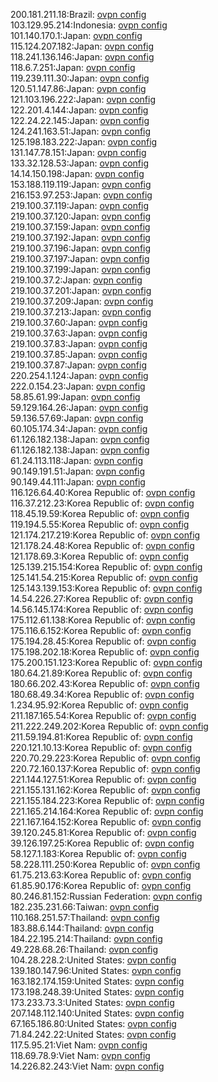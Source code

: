 200.181.211.18:Brazil: [ovpn config](vpn/200_181_211_18.ovpn)  
103.129.95.214:Indonesia: [ovpn config](vpn/103_129_95_214.ovpn)  
101.140.170.1:Japan: [ovpn config](vpn/101_140_170_1.ovpn)  
115.124.207.182:Japan: [ovpn config](vpn/115_124_207_182.ovpn)  
118.241.136.146:Japan: [ovpn config](vpn/118_241_136_146.ovpn)  
118.6.7.251:Japan: [ovpn config](vpn/118_6_7_251.ovpn)  
119.239.111.30:Japan: [ovpn config](vpn/119_239_111_30.ovpn)  
120.51.147.86:Japan: [ovpn config](vpn/120_51_147_86.ovpn)  
121.103.196.222:Japan: [ovpn config](vpn/121_103_196_222.ovpn)  
122.201.4.144:Japan: [ovpn config](vpn/122_201_4_144.ovpn)  
122.24.22.145:Japan: [ovpn config](vpn/122_24_22_145.ovpn)  
124.241.163.51:Japan: [ovpn config](vpn/124_241_163_51.ovpn)  
125.198.183.222:Japan: [ovpn config](vpn/125_198_183_222.ovpn)  
131.147.78.151:Japan: [ovpn config](vpn/131_147_78_151.ovpn)  
133.32.128.53:Japan: [ovpn config](vpn/133_32_128_53.ovpn)  
14.14.150.198:Japan: [ovpn config](vpn/14_14_150_198.ovpn)  
153.188.119.119:Japan: [ovpn config](vpn/153_188_119_119.ovpn)  
216.153.97.253:Japan: [ovpn config](vpn/216_153_97_253.ovpn)  
219.100.37.119:Japan: [ovpn config](vpn/219_100_37_119.ovpn)  
219.100.37.120:Japan: [ovpn config](vpn/219_100_37_120.ovpn)  
219.100.37.159:Japan: [ovpn config](vpn/219_100_37_159.ovpn)  
219.100.37.192:Japan: [ovpn config](vpn/219_100_37_192.ovpn)  
219.100.37.196:Japan: [ovpn config](vpn/219_100_37_196.ovpn)  
219.100.37.197:Japan: [ovpn config](vpn/219_100_37_197.ovpn)  
219.100.37.199:Japan: [ovpn config](vpn/219_100_37_199.ovpn)  
219.100.37.2:Japan: [ovpn config](vpn/219_100_37_2.ovpn)  
219.100.37.201:Japan: [ovpn config](vpn/219_100_37_201.ovpn)  
219.100.37.209:Japan: [ovpn config](vpn/219_100_37_209.ovpn)  
219.100.37.213:Japan: [ovpn config](vpn/219_100_37_213.ovpn)  
219.100.37.60:Japan: [ovpn config](vpn/219_100_37_60.ovpn)  
219.100.37.63:Japan: [ovpn config](vpn/219_100_37_63.ovpn)  
219.100.37.83:Japan: [ovpn config](vpn/219_100_37_83.ovpn)  
219.100.37.85:Japan: [ovpn config](vpn/219_100_37_85.ovpn)  
219.100.37.87:Japan: [ovpn config](vpn/219_100_37_87.ovpn)  
220.254.1.124:Japan: [ovpn config](vpn/220_254_1_124.ovpn)  
222.0.154.23:Japan: [ovpn config](vpn/222_0_154_23.ovpn)  
58.85.61.99:Japan: [ovpn config](vpn/58_85_61_99.ovpn)  
59.129.164.26:Japan: [ovpn config](vpn/59_129_164_26.ovpn)  
59.136.57.69:Japan: [ovpn config](vpn/59_136_57_69.ovpn)  
60.105.174.34:Japan: [ovpn config](vpn/60_105_174_34.ovpn)  
61.126.182.138:Japan: [ovpn config](vpn/61_126_182_138.ovpn)  
61.126.182.138:Japan: [ovpn config](vpn/61_126_182_138.ovpn)  
61.24.113.118:Japan: [ovpn config](vpn/61_24_113_118.ovpn)  
90.149.191.51:Japan: [ovpn config](vpn/90_149_191_51.ovpn)  
90.149.44.111:Japan: [ovpn config](vpn/90_149_44_111.ovpn)  
116.126.64.40:Korea Republic of: [ovpn config](vpn/116_126_64_40.ovpn)  
116.37.212.23:Korea Republic of: [ovpn config](vpn/116_37_212_23.ovpn)  
118.45.19.59:Korea Republic of: [ovpn config](vpn/118_45_19_59.ovpn)  
119.194.5.55:Korea Republic of: [ovpn config](vpn/119_194_5_55.ovpn)  
121.174.217.219:Korea Republic of: [ovpn config](vpn/121_174_217_219.ovpn)  
121.178.24.48:Korea Republic of: [ovpn config](vpn/121_178_24_48.ovpn)  
121.178.69.3:Korea Republic of: [ovpn config](vpn/121_178_69_3.ovpn)  
125.139.215.154:Korea Republic of: [ovpn config](vpn/125_139_215_154.ovpn)  
125.141.54.215:Korea Republic of: [ovpn config](vpn/125_141_54_215.ovpn)  
125.143.139.153:Korea Republic of: [ovpn config](vpn/125_143_139_153.ovpn)  
14.54.226.27:Korea Republic of: [ovpn config](vpn/14_54_226_27.ovpn)  
14.56.145.174:Korea Republic of: [ovpn config](vpn/14_56_145_174.ovpn)  
175.112.61.138:Korea Republic of: [ovpn config](vpn/175_112_61_138.ovpn)  
175.116.6.152:Korea Republic of: [ovpn config](vpn/175_116_6_152.ovpn)  
175.194.28.45:Korea Republic of: [ovpn config](vpn/175_194_28_45.ovpn)  
175.198.202.18:Korea Republic of: [ovpn config](vpn/175_198_202_18.ovpn)  
175.200.151.123:Korea Republic of: [ovpn config](vpn/175_200_151_123.ovpn)  
180.64.21.89:Korea Republic of: [ovpn config](vpn/180_64_21_89.ovpn)  
180.66.202.43:Korea Republic of: [ovpn config](vpn/180_66_202_43.ovpn)  
180.68.49.34:Korea Republic of: [ovpn config](vpn/180_68_49_34.ovpn)  
1.234.95.92:Korea Republic of: [ovpn config](vpn/1_234_95_92.ovpn)  
211.187.165.54:Korea Republic of: [ovpn config](vpn/211_187_165_54.ovpn)  
211.222.249.202:Korea Republic of: [ovpn config](vpn/211_222_249_202.ovpn)  
211.59.194.81:Korea Republic of: [ovpn config](vpn/211_59_194_81.ovpn)  
220.121.10.13:Korea Republic of: [ovpn config](vpn/220_121_10_13.ovpn)  
220.70.29.223:Korea Republic of: [ovpn config](vpn/220_70_29_223.ovpn)  
220.72.160.137:Korea Republic of: [ovpn config](vpn/220_72_160_137.ovpn)  
221.144.127.51:Korea Republic of: [ovpn config](vpn/221_144_127_51.ovpn)  
221.155.131.162:Korea Republic of: [ovpn config](vpn/221_155_131_162.ovpn)  
221.155.184.223:Korea Republic of: [ovpn config](vpn/221_155_184_223.ovpn)  
221.165.214.164:Korea Republic of: [ovpn config](vpn/221_165_214_164.ovpn)  
221.167.164.152:Korea Republic of: [ovpn config](vpn/221_167_164_152.ovpn)  
39.120.245.81:Korea Republic of: [ovpn config](vpn/39_120_245_81.ovpn)  
39.126.197.25:Korea Republic of: [ovpn config](vpn/39_126_197_25.ovpn)  
58.127.1.183:Korea Republic of: [ovpn config](vpn/58_127_1_183.ovpn)  
58.228.111.250:Korea Republic of: [ovpn config](vpn/58_228_111_250.ovpn)  
61.75.213.63:Korea Republic of: [ovpn config](vpn/61_75_213_63.ovpn)  
61.85.90.176:Korea Republic of: [ovpn config](vpn/61_85_90_176.ovpn)  
80.246.81.152:Russian Federation: [ovpn config](vpn/80_246_81_152.ovpn)  
182.235.231.66:Taiwan: [ovpn config](vpn/182_235_231_66.ovpn)  
110.168.251.57:Thailand: [ovpn config](vpn/110_168_251_57.ovpn)  
183.88.6.144:Thailand: [ovpn config](vpn/183_88_6_144.ovpn)  
184.22.195.214:Thailand: [ovpn config](vpn/184_22_195_214.ovpn)  
49.228.68.26:Thailand: [ovpn config](vpn/49_228_68_26.ovpn)  
104.28.228.2:United States: [ovpn config](vpn/104_28_228_2.ovpn)  
139.180.147.96:United States: [ovpn config](vpn/139_180_147_96.ovpn)  
163.182.174.159:United States: [ovpn config](vpn/163_182_174_159.ovpn)  
173.198.248.39:United States: [ovpn config](vpn/173_198_248_39.ovpn)  
173.233.73.3:United States: [ovpn config](vpn/173_233_73_3.ovpn)  
207.148.112.140:United States: [ovpn config](vpn/207_148_112_140.ovpn)  
67.165.186.80:United States: [ovpn config](vpn/67_165_186_80.ovpn)  
71.84.242.22:United States: [ovpn config](vpn/71_84_242_22.ovpn)  
117.5.95.21:Viet Nam: [ovpn config](vpn/117_5_95_21.ovpn)  
118.69.78.9:Viet Nam: [ovpn config](vpn/118_69_78_9.ovpn)  
14.226.82.243:Viet Nam: [ovpn config](vpn/14_226_82_243.ovpn)  

